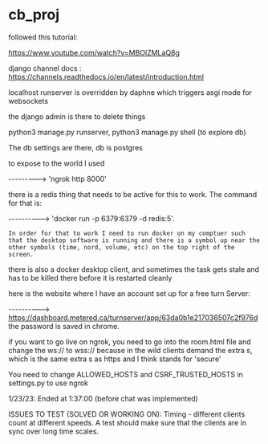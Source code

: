 # cb_proj
followed this tutorial: 

https://www.youtube.com/watch?v=MBOlZMLaQ8g

django channel docs : https://channels.readthedocs.io/en/latest/introduction.html 

localhost runserver is overridden by daphne which triggers asgi mode for websockets

the django admin is there to delete things

python3 manage.py runserver, python3 manage.py shell (to explore db) 

The db settings are there, db is postgres 

to expose to the world I used 

---------> 'ngrok http 8000'

there is a redis thing that needs to be active for this to work. The command for that is:


----------> 'docker run -p 6379:6379 -d redis:5'. 
 
    In order for that to work I need to run docker on my comptuer such that the desktop software is running and there is a symbol up near the other symbols (time, nord, volume, etc) on the top right of the screen. 

there is also a docker desktop client, and sometimes the task gets stale and has to be killed there before it is restarted cleanly 

here is the website where I have an account set up for a free turn Server: 

----------> https://dashboard.metered.ca/turnserver/app/63da0b1e217036507c2f976d the password is saved in chrome. 

if you want to go live on ngrok, you need to go into the room.html file and change the ws:// to wss:// because in the wild clients demand the extra s, which is the same extra s as https and I think stands for 'secure' 

You need to change ALLOWED_HOSTS and CSRF_TRUSTED_HOSTS in settings.py to use ngrok

1/23/23:
Ended at 1:37:00 (before chat was implemented)



ISSUES TO TEST (SOLVED OR WORKING ON):
Timing - different clients count at different speeds. A test should make sure that the clients are in sync over long time scales. 

